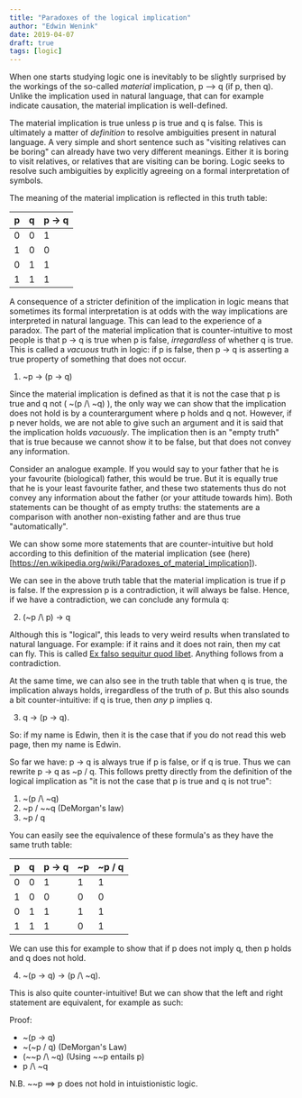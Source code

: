 ```yaml
---
title: "Paradoxes of the logical implication"
author: "Edwin Wenink"
date: 2019-04-07
draft: true
tags: [logic]
---
```


When one starts studying logic one is inevitably to be slightly surprised by the workings of the so-called *material* implication, p --> q (if p, then q). 
Unlike the implication used in natural language, that can for example indicate causation, the material implication is well-defined.

The material implication is true unless p is true and q is false. 
This is ultimately a matter of *definition* to resolve ambiguities present in natural language. 
A very simple and short sentence such as "visiting relatives can be boring" can already have two very different meanings. Either it is boring to visit relatives, or relatives that are visiting can be boring.
Logic seeks to resolve such ambiguities by explicitly agreeing on a formal interpretation of symbols. 

The meaning of the material implication is reflected in this truth table:

| p | q |  p -> q |
|---|---|---------|
| 0 | 0 | 1       |
| 1 | 0 | 0       |
| 0 | 1 | 1       |
| 1 | 1 | 1       |

A consequence of a stricter definition of the implication in logic means that sometimes its formal interpretation is at odds with the way implications are interpreted in natural language.
This can lead to the experience of a paradox.
The part of the material implication that is counter-intuitive to most people is that p -> q is true when p is false, *irregardless* of whether q is true.
This is called a *vacuous* truth in logic: if p is false, then p -> q is asserting a true property of something that does not occur.

1. ~p -> (p -> q)

Since the material implication is defined as that it is not the case that p is true and q not ( ~(p /\ ~q) ), the only way we can show that the implication does not hold is by a counterargument where p holds and q not.
However, if p never holds, we are not able to give such an argument and it is said that the implication holds *vacuously*.
The implication then is an "empty truth" that is true because we cannot show it to be false, but that does not convey any information.

Consider an analogue example. 
If you would say to your father that he is your favourite (biological) father, this would be true. 
But it is equally true that he is your least favourite father, and these two statements thus do not convey any information about the father (or your attitude towards him).
Both statements can be thought of as empty truths: the statements are a comparison with another non-existing father and are thus true "automatically". 

We can show some more statements that are counter-intuitive but hold according to this definition of the material implication (see (here)[https://en.wikipedia.org/wiki/Paradoxes_of_material_implication]).

We can see in the above truth table that the material implication is true if p is false. 
If the expression p is a contradiction, it will always be false.
Hence, if we have a contradiction, we can conclude any formula q:

2. (~p /\ p) -> q

Although this is "logical", this leads to very weird results when translated to natural language.
For example: if it rains and it does not rain, then my cat can fly.
This is called [Ex falso sequitur quod libet](https://en.wikipedia.org/wiki/Principle_of_explosion).
Anything follows from a contradiction.

At the same time, we can also see in the truth table that when q is true, the implication always holds, irregardless of the truth of p. But this also sounds a bit counter-intuitive: if q is true, then *any* p implies q. 

3. q -> (p -> q). 

So: if my name is Edwin, then it is the case that if you do not read this web page, then my name is Edwin.

So far we have: p -> q is always true if p is false, or if q is true.
Thus we can rewrite p -> q as ~p \/ q.
This follows pretty directly from the definition of the logical implication as "it is not the case that p is true and q is not true":

1. ~(p /\ ~q)
2. ~p \/ ~\~q (DeMorgan's law)
3. ~p \/ q 

You can easily see the equivalence of these formula's as they have the same truth table:

| p | q |  p -> q | ~p | ~p \/ q |
|---|---|---------|----|---------|
| 0 | 0 | 1       | 1  | 1
| 1 | 0 | 0       | 0  | 0
| 0 | 1 | 1       | 1  | 1
| 1 | 1 | 1       | 0  | 1

We can use this for example to show that if p does not imply q, then p holds and q does not hold.

4. ~(p -> q) -> (p /\ ~q).

This is also quite counter-intuitive! 
But we can show that the left and right statement are equivalent, for example as such:

Proof:

- ~(p -> q)
- ~(~p \/ q) (DeMorgan's Law)
- (~\~p /\ ~q) (Using ~\~p entails p)
- p /\ ~q

N.B. \~\~p ==> p does not hold in intuistionistic logic.



